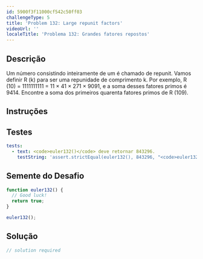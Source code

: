 ```yaml
---
id: 5900f3f11000cf542c50ff03
challengeType: 5
title: 'Problem 132: Large repunit factors'
videoUrl: ''
localeTitle: 'Problema 132: Grandes fatores repostos'
---
```


## Descrição
<section id="description"> Um número consistindo inteiramente de um é chamado de repunit. Vamos definir R (k) para ser uma repunidade de comprimento k. Por exemplo, R (10) = 1111111111 = 11 × 41 × 271 × 9091, e a soma desses fatores primos é 9414. Encontre a soma dos primeiros quarenta fatores primos de R (109). </section>

## Instruções
<section id="instructions">
</section>

## Testes
<section id='tests'>

```yml
tests:
  - text: <code>euler132()</code> deve retornar 843296.
    testString: 'assert.strictEqual(euler132(), 843296, "<code>euler132()</code> should return 843296.");'

```

</section>

## Semente do Desafio
<section id='challengeSeed'>

<div id='js-seed'>

```js
function euler132() {
  // Good luck!
  return true;
}

euler132();

```

</div>



</section>

## Solução
<section id='solution'>

```js
// solution required
```
</section>
